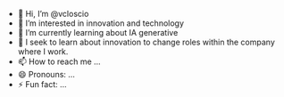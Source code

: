 - 👋 Hi, I’m @vcloscio
- 👀 I’m interested in innovation and technology
- 🌱 I’m currently learning about IA generative
- 💞️ I seek to learn about innovation to change roles within the company where I work.
- 📫 How to reach me ...
- 😄 Pronouns: ...
- ⚡ Fun fact: ...

<!---
vcloscio/vcloscio is a ✨ special ✨ repository because its `README.md` (this file) appears on your GitHub profile.
You can click the Preview link to take a look at your changes.
--->
